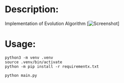 # Description:
Implementation of Evolution Algorithm
[![Screenshot](https://i.imgur.com/pnD1RqV.png)]

# Usage:
```
python3 -m venv .venv
source .venv/bin/activate
python -m pip install -r requirementx.txt

python main.py
```
